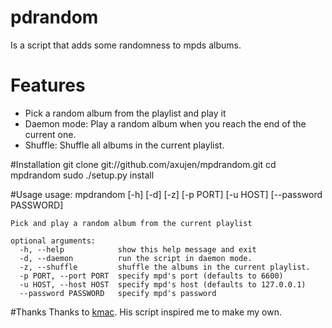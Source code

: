 pdrandom
============
Is a script that adds some randomness to mpds albums.

# Features
* Pick a random album from the playlist and play it
* Daemon mode: Play a random album when you reach the end of the current one.
* Shuffle: Shuffle all albums in the current playlist.

#Installation
	git clone git://github.com/axujen/mpdrandom.git
	cd mpdrandom
	sudo ./setup.py install

#Usage
	usage: mpdrandom [-h] [-d] [-z] [-p PORT] [-u HOST] [--password PASSWORD]
	
	Pick and play a random album from the current playlist
	
	optional arguments:
	  -h, --help            show this help message and exit
	  -d, --daemon          run the script in daemon mode.
	  -z, --shuffle         shuffle the albums in the current playlist.
	  -p PORT, --port PORT  specify mpd's port (defaults to 6600)
	  -u HOST, --host HOST  specify mpd's host (defaults to 127.0.0.1)
	  --password PASSWORD   specify mpd's password

#Thanks
Thanks to [kmac](https://github.com/kmac/mpdscripts/blob/master/mpd-random-pl-album.py). His script inspired me to make my own.
